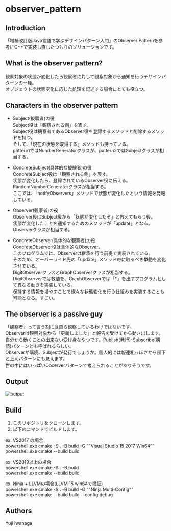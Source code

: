 
# observer_pattern


## Introduction

「増補改訂版Java言語で学ぶデザインパターン入門」のObserver Patternを参考にC++で実装し直したつもりのソリューションです。


## What is the observer pattern?

観察対象の状態が変化したら観察者に対して観察対象から通知を行うデザインパターンの一種。  
オブジェクトの状態変化に応じた処理を記述する場合にとても役立つ。


## Characters in the observer pattern

- Subject(被験者)の役  
  Subject役は「観察される側」を表す。  
  Subject役は観察者であるObserver役を登録するメソッドと削除するメソッドを持つ。  
  そして、「現在の状態を取得する」メソッドも持っている。  
  pattern1ではNumberGeneratorクラスが、pattern2ではSubjectクラスが相当する。  

- ConcreteSubject(具体的な被験者)の役  
  ConcreteSubject役は「観察される側」を表す。  
  状態が変化したら、登録されているObserver役に伝える。  
  RandomNumberGeneratorクラスが相当する。  
  ここでは、「notifyObservers」メソッドで状態が変化したという情報を発報している。  

- Observer(観察者)の役  
  Observer役はSubject役から「状態が変化したぞ」と教えてもらう役。  
  状態が変化したことを通知するためのメソッドが「update」となる。  
  Observerクラスが相当する。  

- ConcreteObserver(具体的な観察者)の役  
  ConcreteObserver役は具体的なObserver。  
  このプログラムでは、Observerは継承を行う前提で実装されている。  
  そのため、オーバーライド先の「update」メソッド毎に取るべき挙動を変化させている。  
  DigitObserverクラスとGraphObserverクラスが相当する。  
  DigitObserverでは数値を、GraphObserverでは「*」を出すプログラムとして異なる動きを実装している。  
  保持する情報を増やすことで様々な状態変化を行う仕組みを実装することも可能となる。すごい。  


## The observer is a passive guy

「観察者」って言う割には自ら観察しているわけではないです。  
Observerは観察対象から「更新しました」と報告を受けてから動き出します。  
自分から動くことの出来ない受け身なやつです。Publish(発行)-Subscribe(購読)パターンとも呼ばれるらしい。  
Observerが購読、Subjectが発行でしょうか。個人的には報連相っぽさから部下と上司パターンにも見えます。  
世の中にはいっぱいObserverパターンで考えられることがありそうです。  


## Output

![output](https://user-images.githubusercontent.com/12496951/134779793-fbee2d56-884c-4e70-a60a-2c0a2862c302.png)


## Build

1. このリポジトリをクローンします。  
2. 以下のコマンドでビルドします。  

ex. VS2017 の場合  
powershell.exe cmake -S . -B build -G "\"Visual Studio 15 2017 Win64\""  
powershell.exe cmake --build build  

ex. VS2019以上の場合  
powershell.exe cmake -S . -B build  
powershell.exe cmake --build build  

ex. Ninja + LLVMの場合(LLVM 15 win64で検証)  
powershell.exe cmake -S . -B build -G "\"Ninja Multi-Config\""  
powershell.exe cmake --build build --config debug  

## Authors

Yuji Iwanaga

